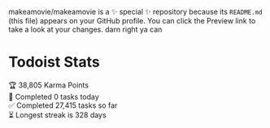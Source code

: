 makeamovie/makeamovie is a ✨ special ✨ repository because its `README.md` (this file) appears on your GitHub profile.
You can click the Preview link to take a look at your changes. darn right ya can

# Todoist Stats

<!-- TODO-IST:START -->
🏆  38,805 Karma Points           
🌸  Completed 0 tasks today           
✅  Completed 27,415 tasks so far           
⏳  Longest streak is 328 days
<!-- TODO-IST:END -->